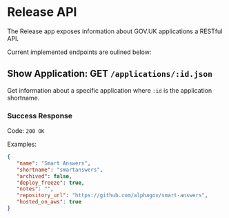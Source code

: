 # Release API

The Release app exposes information about GOV.UK applications a RESTful API.

Current implemented endpoints are oulined below:


## Show Application: GET `/applications/:id.json`

Get information about a specific application where `:id` is the application shortname.

### Success Response

Code: `200 OK`

Examples:
```json
{
   "name": "Smart Answers",
   "shortname": "smartanswers",
   "archived": false,
   "deploy_freeze": true,
   "notes": "",
   "repository_url": "https://github.com/alphagov/smart-answers",
   "hosted_on_aws": true
}
```

